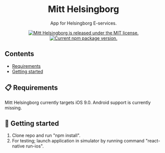 <h1 align="center">
    Mitt Helsingborg
</h1>

<p align="center">
  App for Helsingborg E-services.
</p>

<p align="center">
  <a href="">
    <img src="https://img.shields.io/badge/license-MIT-blue.svg" alt="Mitt Helsingborg is released under the MIT license." />
  </a>
  <a href="https://www.npmjs.org/package/react-native">
    <img src="https://badge.fury.io/js/react-native.svg" alt="Current npm package version." />
  </a>
</p>

## Contents
- [Requirements](#-requirements)
- [Getting started](#-getting-started)

## 📋 Requirements
Mitt Helsingborg currently targets iOS 9.0. Android support is currently missing.

## 🚀 Getting started
1) Clone repo and run "npm install".
2) For testing; launch application in simulator by running command "react-native run-ios".
